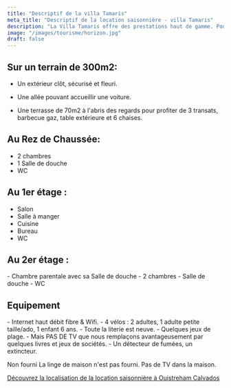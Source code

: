 ```yaml
---
title: "Descriptif de la villa Tamaris"
meta_title: "Descriptif de la location saisonnière - villa Tamaris"
description: "La Villa Tamaris offre des prestations haut de gamme. Pour 8 personnes, 4 Chambres, tout équipement, tout confort."
image: "/images/tourisme/horizon.jpg"
draft: false
---
```


<h2> Sur un terrain de 300m2: </h2> 

- Un extérieur clôt, sécurisé et fleuri.

- Une allée pouvant accueillir une voiture. 

- Une terrasse de 70m2 à l'abris des regards pour profiter de 3 transats, barbecue gaz, table extérieure et 6 chaises. 

<h2>Au Rez de Chaussée: </h2> 

- 2 chambres
- 1 Salle de douche
- WC

<!--img src="images/villa_tamaris_ouistreham_map.png" alt="Villa Tamaris en bord de mer" />
-->

<h2>Au 1er étage :</h2>

- Salon
- Salle à manger
- Cuisine
- Bureau
- WC

<h2>Au 2er étage :</h2>
- Chambre parentale avec sa Salle de douche
- 2 chambres
- Salle de douche
- WC

<h2>Equipement</h2>
- Internet haut débit fibre & Wifi. 
- 4 vélos : 2 adultes, 1 adulte petite taille/ado, 1 enfant 6 ans. 
- Toute la literie est neuve. 
- Quelques jeux de plage. 
- Mais PAS DE TV que nous remplaçons avantageusement par quelques livres et jeux de sociétés. 
- Un détecteur de fumées, un extincteur. 

Non fourni
La linge de maison n'est pas fourni. 
Pas de TV dans la maison.

<a class="btn btn-outline-primary mt-5" href="/fr/villa-tamaris-beachfront-ouistreham-location/" target="_self"> Découvrez la localisation de la location saisonnière à Ouistreham Calvados</a>
